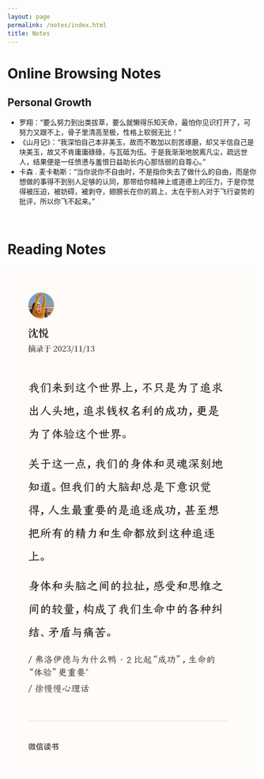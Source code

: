 ```yaml
---
layout: page
permalink: /notes/index.html
title: Notes
---
```


# Online Browsing Notes

## Personal Growth

- 罗翔：“要么努力到出类拔萃，要么就懒得乐知天命，最怕你见识打开了，可努力又跟不上，骨子里清高至极，性格上软弱无比！”
- 《山月记》：“我深怕自己本非美玉，故而不敢加以刻苦琢磨，却又半信自己是块美玉，故又不肯庸庸碌碌，与瓦砥为伍。于是我渐渐地脱离凡尘，疏远世人，结果便是一任愤懑与羞恨日益助长内心那恬弱的自尊心。”
- 卡森 . 麦卡勒斯：“当你说你不自由时，不是指你失去了做什么的自由，而是你想做的事得不到别人足够的认同，那带给你精神上或道德上的压力，于是你觉得被压迫，被妨碍，被剥夺，翅膀长在你的肩上，太在乎别人对于飞行姿势的批评，所以你飞不起来。”

<br>

# Reading Notes

<div class="third">
<img src="/images/reading.notes.20231124.1.jpg">
</div>

<br>
